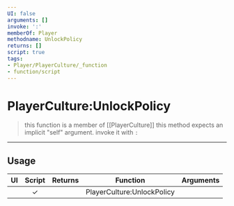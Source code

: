```yaml
---
UI: false
arguments: []
invoke: ':'
memberOf: Player
methodname: UnlockPolicy
returns: []
script: true
tags:
- Player/PlayerCulture/_function
- function/script
---
```

# PlayerCulture:UnlockPolicy
> this function is a member of [[PlayerCulture]]
> this method expects an implicit "self" argument. invoke it with `:`
-----
## Usage
|  UI | Script | Returns | Function | Arguments |
|:---:|:------:|-------:|:--------:|:---------|
| |✓||PlayerCulture:UnlockPolicy||
